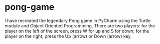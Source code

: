 # pong-game
I have recreated the legendary Pong game in PyCharm using the Turtle module and Object Oriented Programming. There are two players: for the player on the left of the screen, press W for up and S for down; for the player on the right, press the Up (arrow) or Down (arrow) key. 

